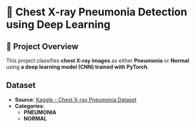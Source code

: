 # 🏥 Chest X-ray Pneumonia Detection using Deep Learning  

## 📖 Project Overview  
This project classifies **chest X-ray images** as either **Pneumonia** or **Normal** using **a deep learning model (CNN) trained with PyTorch**.  

## Dataset  
- **Source**: [Kaggle - Chest X-ray Pneumonia Dataset](https://www.kaggle.com/datasets/paultimothymooney/chest-xray-pneumonia)  
- **Categories**:  
  - **PNEUMONIA** 
  - **NORMAL**

